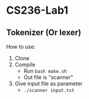 # CS236-Lab1
## Tokenizer (Or lexer)

How to use:
1. Clone
2. Compile
    * Run `bash make.sh`
    * Out file is "scanner" 
3. Give input file as parameter
    * `./scanner input.txt`
